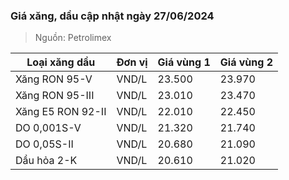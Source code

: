 
### Giá xăng, dầu cập nhật ngày 27/06/2024
> Nguồn: Petrolimex

| Loại xăng dầu     | Đơn vị | Giá vùng 1 | Giá vùng 2 |
|-------------------|--------|------------|------------|
| Xăng RON 95-V     | VND/L  |     23.500 |     23.970 |
| Xăng RON 95-III   | VND/L  |     23.010 |     23.470 |
| Xăng E5 RON 92-II | VND/L  |     22.010 |     22.450 |
| DO 0,001S-V       | VND/L  |     21.320 |     21.740 |
| DO 0,05S-II       | VND/L  |     20.680 |     21.090 |
| Dầu hỏa 2-K       | VND/L  |     20.610 |     21.020 |
